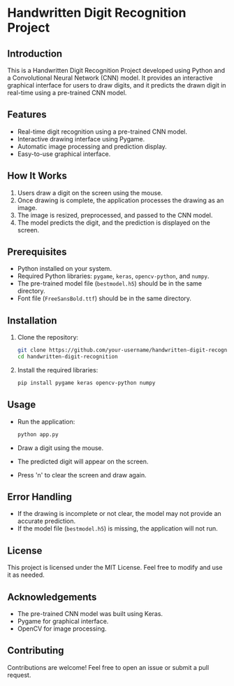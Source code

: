 
# Handwritten Digit Recognition Project

## Introduction

This is a Handwritten Digit Recognition Project developed using Python and a Convolutional Neural Network (CNN) model. It provides an interactive graphical interface for users to draw digits, and it predicts the drawn digit in real-time using a pre-trained CNN model.

## Features

* Real-time digit recognition using a pre-trained CNN model.
* Interactive drawing interface using Pygame.
* Automatic image processing and prediction display.
* Easy-to-use graphical interface.

## How It Works

1. Users draw a digit on the screen using the mouse.
2. Once drawing is complete, the application processes the drawing as an image.
3. The image is resized, preprocessed, and passed to the CNN model.
4. The model predicts the digit, and the prediction is displayed on the screen.

## Prerequisites

* Python installed on your system.
* Required Python libraries: `pygame`, `keras`, `opencv-python`, and `numpy`.
* The pre-trained model file (`bestmodel.h5`) should be in the same directory.
* Font file (`FreeSansBold.ttf`) should be in the same directory.

## Installation

1. Clone the repository:

   ```bash
   git clone https://github.com/your-username/handwritten-digit-recognition.git
   cd handwritten-digit-recognition
   ```
2. Install the required libraries:

   ```bash
   pip install pygame keras opencv-python numpy
   ```

## Usage

* Run the application:

  ```bash
  python app.py
  ```
* Draw a digit using the mouse.
* The predicted digit will appear on the screen.
* Press 'n' to clear the screen and draw again.

## Error Handling

* If the drawing is incomplete or not clear, the model may not provide an accurate prediction.
* If the model file (`bestmodel.h5`) is missing, the application will not run.

## License

This project is licensed under the MIT License. Feel free to modify and use it as needed.

## Acknowledgements

* The pre-trained CNN model was built using Keras.
* Pygame for graphical interface.
* OpenCV for image processing.

## Contributing

Contributions are welcome! Feel free to open an issue or submit a pull request.

